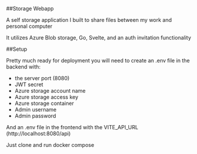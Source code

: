 ##Storage Webapp

A self storage application I built to share files between my work and personal computer

It utilizes Azure Blob storage, Go, Svelte, and an auth invitation functionality

##Setup

Pretty much ready for deployment you will need to create an .env file in the backend with:

- the server port (8080)
- JWT secret
- Azure storage account name
- Azure storage access key
- Azure storage container
- Admin username
- Admin password

And an .env file in the frontend with the VITE_API_URL (http://localhost:8080/api)

Just clone and run docker compose 
